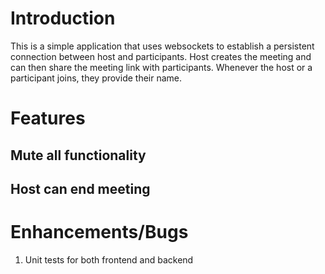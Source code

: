 # Introduction

This is a simple application that uses websockets to establish a persistent connection between host and participants. Host creates the meeting and can then share the meeting link with participants. Whenever the host or a participant joins, they provide their name.

# Features

## Mute all functionality

## Host can end meeting

## 

# Enhancements/Bugs

1. Unit tests for both frontend and backend
